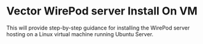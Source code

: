 # Vector WirePod server Install On VM
This will provide step-by-step guidance for installing the WirePod server hosting on a Linux virtual machine running Ubuntu Server.
